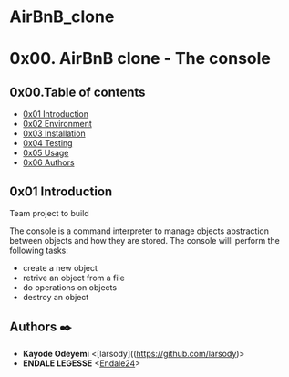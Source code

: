# AirBnB_clone
# 0x00. AirBnB clone - The console

## 0x00.Table of contents

* [0x01 Introduction](#0x01-Introduction)
* [0x02 Environment](#0x02-Environment)
* [0x03 Installation](#0x03-Installation)
* [0x04 Testing](#0x04-Testing)
* [0x05 Usage](#0x05-Usage)
* [0x06 Authors](#0x06-Authors)

## 0x01 Introduction

Team project to build 

The console is a command interpreter to manage objects abstraction between objects and how they are stored.
The console willl perform the following tasks:
* create a new object
* retrive an object from a file
* do operations on objects
* destroy an object


## Authors :black_nib:

* **Kayode Odeyemi** <[larsody]((https://github.com/larsody)>
* **ENDALE LEGESSE** <[Endale24](https://github.com/Endale24)> 
